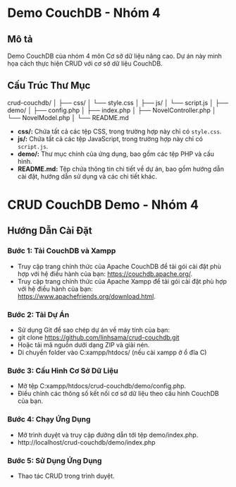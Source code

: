 # Demo CouchDB - Nhóm 4

## Mô tả
Demo CouchDB của nhóm 4 môn Cơ sở dữ liệu nâng cao. Dự án này minh họa cách thực hiện CRUD với cơ sở dữ liệu CouchDB.

## Cấu Trúc Thư Mục
crud-couchdb/
│
├── css/
│ └── style.css
│
├── js/
│ └── script.js
│
├── demo/
│ ├── config.php
│ ├── index.php
│ ├── NovelController.php
│ └── NovelModel.php
│
└── README.md
- **css/:** Chứa tất cả các tệp CSS, trong trường hợp này chỉ có `style.css`.
- **js/:** Chứa tất cả các tệp JavaScript, trong trường hợp này chỉ có `script.js`.
- **demo/:** Thư mục chính của ứng dụng, bao gồm các tệp PHP và cấu hình.
- **README.md:** Tệp chứa thông tin chi tiết về dự án, bao gồm hướng dẫn cài đặt, hướng dẫn sử dụng và các chi tiết khác.
# CRUD CouchDB Demo - Nhóm 4

## Hướng Dẫn Cài Đặt

### Bước 1: Tải CouchDB và Xampp
- Truy cập trang chính thức của Apache CouchDB để tải gói cài đặt phù hợp với hệ điều hành của bạn: https://couchdb.apache.org/.
- Truy cập trang chính thức của Apache Xampp để tải gói cài đặt phù hợp với hệ điều hành của bạn: https://www.apachefriends.org/download.html.
### Bước 2: Tải Dự Án
- Sử dụng Git để sao chép dự án về máy tính của bạn:
- git clone https://github.com/linhsama/crud-couchdb.git
- Hoặc tải mã nguồn dưới dạng ZIP và giải nén.
- Di chuyển folder vào C:xampp/htdocs/ (nếu cài xampp ở ổ đĩa C)
### Bước 3: Cấu Hình Cơ Sở Dữ Liệu
- Mở tệp C:xampp/htdocs/crud-couchdb/demo/config.php.
- Điều chỉnh các thông số kết nối cơ sở dữ liệu theo cấu hình CouchDB của bạn.
### Bước 4: Chạy Ứng Dụng
- Mở trình duyệt và truy cập đường dẫn tới tệp demo/index.php.
- http://localhost/crud-couchdb/demo/index.php
### Bước 5: Sử Dụng Ứng Dụng
- Thao tác CRUD trong trình duyệt.